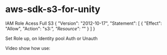 # aws-sdk-s3-for-unity

IAM Role Acess Full S3
{
    "Version": "2012-10-17",
    "Statement": [
        {
            "Effect": "Allow",
            "Action": "s3:*",
            "Resource": "*"
        }
    ]
}

Set Role up, on Identity pool Auth or Unauth

Video show how use: 
